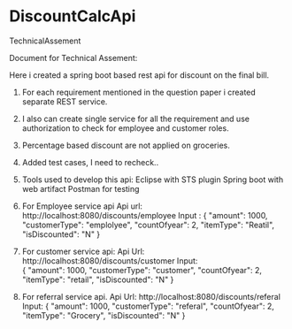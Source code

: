 # DiscountCalcApi
TechnicalAssement

Document for Technical Assement:

Here i created a spring boot based rest  api for discount on the final bill. 
1. For each requirement mentioned in the question paper i created separate REST service. 
2. I also can create single service for all the requirement and use authorization to check for employee and customer roles. 
3. Percentage based discount are not applied on groceries. 
4. Added test cases, I need to recheck..    
5. Tools used to develop this api: 
	Eclipse with STS plugin
	Spring boot with web artifact
	Postman for testing



1. For Employee service api 
Api url: http://localhost:8080/discounts/employee
Input : 
{     "amount": 1000,     "customerType": "emplolyee",     "countOfyear": 2,     "itemType": "Reatil",     "isDiscounted": "N" }    


2. For customer service api: 
Api Url: http://localhost:8080/discounts/customer
Input:  
{     "amount": 1000,     "customerType": "customer",     "countOfyear": 2,     "itemType": "retail",     "isDiscounted": "N" }  
      

3. For referral service api. 
Api Url: http://localhost:8080/discounts/referal
Input: 
{     "amount": 1000,     "customerType": "referal",     "countOfyear": 2,     "itemType": "Grocery",     "isDiscounted": "N" }  
